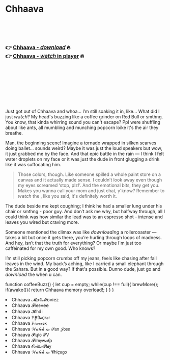 <h1>Chhaava</h1>

<br><br><br>

<h3>👉 <a href="https://Kenneths-conpertbestai1972.github.io/jzuojitxpp/">Chhaava - 𝘥𝘰𝘸𝘯𝘭𝘰𝘢𝘥</a> 🔥<br>
👉 <a href="https://Kenneths-conpertbestai1972.github.io/jzuojitxpp/">Chhaava - 𝘸𝘢𝘵𝘤𝘩 in player</a> 🔥
</h3>



<br><br><br><br><br><br><br>


Just got out of Chhaava and whoa... I’m still soaking it in, like… What did I just 𝘸𝘢𝘵𝘤𝘩? My head's buzzing like a coffee grinder on Red Bull or smthng. You know, that kinda whirring sound you can't escape? Ppl were shuffling about like ants, all mumbling and munching popcorn loike it's the air they breathe.

Man, the beginning scene! Imagine a tornado wrapped in silken scarves doing ballet… sounds weird? Maybe it was just the loud speakers but wow, it just grabbed me by the face. And that epic battle in the rain — I think I felt water droplets on my face or it was just the dude in front glugging a drink like it was suffocating him.

> Those colors, though. Like someone spilled a whole paint store on a canvas and it actually made sense. I couldn’t look away even though my eyes screamed ‘stop, plz!’. And the emotional bits, they get you. Makes you wanna call your mom and just chat, y'know? Remember to 𝘸𝘢𝘵𝘤𝘩 the  , like you said, it's definitely worth it.

The dude beside me kept coughing; I think he had a smaller lung under his chair or smthng - poor guy. And don’t ask me why, but halfway through, all I could think was how similar the lead was to an espresso shot - intense and leaves you wired but craving more.

Someone mentioned the climax was like 𝘥𝘰𝘸𝘯𝘭𝘰𝘢𝘥𝘪𝘯𝘨 a rollercoaster — takes a bit but once it gets there, you’re hurling through loops of madness. And hey, isn’t that the truth for everything? Or maybe I'm just too caffeinated for my own good. Who knows?

I’m still picking popcorn crumbs off my jeans, feels like chasing after fall leaves in the wind. My back’s aching, like I carried a small elephant through the Sahara. But in a good way? If that's possible. Dunno dude, just go and 𝘥𝘰𝘸𝘯𝘭𝘰𝘢𝘥 the   when u can.

function coffeeBuzz() { let cup = empty; while(cup !== full){ brewMore(); if(awake()){ return Chhaava memory overload!; } } } 

<li>Chhaava 𝓜ρ𝟜𝓜𝗈ν𝗂𝖾𝗓</li>
<li>Chhaava 𝓕𝗋𝖾𝖾ν𝖾𝖾</li>
<li>Chhaava 𝓗𝗂𝗇ԁ𝗂</li>
<li>Chhaava 𝙿Ꞵť𝗅𝓸ç𝗄𝓮𝗋</li>
<li>Chhaava 𝙿𝑒𝒶𝒸𝓸𝐜𝗄</li>
<li>Chhaava 𝒲𝒶𝓉𝒸𝒽 𝒾𝓃 𝒮𝖺𝗇 𝒥𝗈𝗌𝖾</li>
<li>Chhaava 𝓟𝗅ų𝗍𝗈 𝓣𝖵</li>
<li>Chhaava 𝓕𝗂𝗅𝗆𝗒𝗐𝓐ρ</li>
<li>Chhaava 𝓞𝓃𝗂𝗈𝓃𝓟𝗅𝖆𝗒</li>
<li>Chhaava 𝒲𝒶𝓉𝒸𝒽 𝒾𝓃 𝓒𝗁𝗂ç𝖺𝗀𝗈</li>

